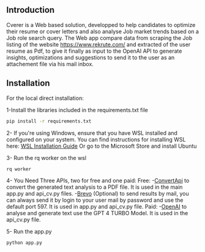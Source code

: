## Introduction
Cverer is a Web based solution, developped to help candidates to optimize their resume or cover letters and also analyse Job market trends based on a Job role search query.
The Web app compare data from scraping the Job listing of the website https://www.rekrute.com/ and extracted of the user resume as Pdf, to give it finally as input to the OpenAI API to generate insights, optimizations and suggestions to send it to the user as an attachement file via his mail inbox.

## Installation
For the local direct installation:

1-Install the libraries included in the requirements.txt file 
```bash
pip install -r requirements.txt
```
2- If you're using Windows, ensure that you have WSL installed and configured on your system. You can find instructions for installing WSL here: [WSL Installation Guide](https://docs.microsoft.com/en-us/windows/wsl/install) Or go to the Microsoft Store and install Ubuntu 

3- Run the rq worker on the wsl
```bash
rq worker
```

4- You Need Three APIs, two for free and one paid:
Free:
-[ConvertApi](https://www.convertapi.com/) to convert the generated text analysis to a PDF file. It is used in the main app.py and api_cv.py files.
-[Brevo](https://www.brevo.com/fr/lp/smtp/) (Optional) to send results by mail, you can always send it by login to your user mail by password and use the default port 597. It is used in app.py and api_cv.py file.
Paid:
-[OpenAI](https://openai.com/) to analyse and generate text use the GPT 4 TURBO Model. It is used in the api_cv.py file.



5- Run the app.py
```bash
python app.py
```






